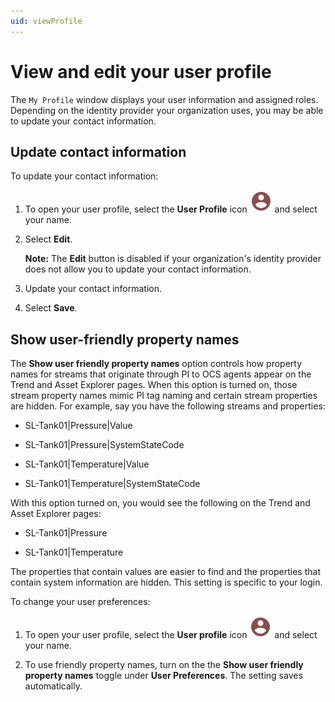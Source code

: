 ```yaml
---
uid: viewProfile
---
```


# View and edit your user profile

The `My Profile` window displays your user information and assigned roles.
Depending on the identity provider your organization uses, you may be able to update your contact information.

## Update contact information

To update your contact information:

1. To open your user profile, select the **User Profile** icon ![User Profile icon](../../_icons/custom/account-circle.svg) and select your name.

1. Select **Edit**.

    **Note:** The **Edit** button is disabled if your organization's identity provider does not allow you to update your contact information.

1. Update your contact information.

1. Select **Save**.

## Show user-friendly property names

The **Show user friendly property names** option controls how property names for streams that originate through PI to OCS agents appear on the Trend and Asset Explorer pages. When this option is turned on, those stream property names mimic PI tag naming and certain stream properties are hidden. For example, say you have the following streams and properties:

 - SL-Tank01|Pressure|Value

 - SL-Tank01|Pressure|SystemStateCode

 - SL-Tank01|Temperature|Value
 
 - SL-Tank01|Temperature|SystemStateCode

With this option turned on, you would see the following on the Trend and Asset Explorer pages:

 - SL-Tank01|Pressure

 - SL-Tank01|Temperature

The properties that contain values are easier to find and the properties that contain system information are hidden. This setting is specific to your login.

To change your user preferences:

1. To open your user profile, select the **User profile** icon ![User Profile icon](../../_icons/custom/account-circle.svg) and select your name.

1. To use friendly property names, turn on the the **Show user friendly property names** toggle under **User Preferences**. The setting saves automatically.
